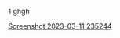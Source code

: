 1
ghgh

[Screenshot 2023-03-11 235244](https://user-images.githubusercontent.com/93830215/224567856-0ed0a3a4-d529-4a7b-bd50-bccb2f4354e6.png)
